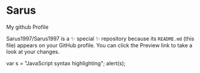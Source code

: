# Sarus
My github Profile

Sarus1997/Sarus1997 is a ✨ special ✨ repository because its `README.md` (this file) appears on your GitHub profile.
You can click the Preview link to take a look at your changes.

var s = "JavaScript syntax highlighting";
alert(s);
